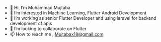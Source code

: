 - 👋 Hi, I’m Muhammad Mujtaba
- 👀 I’m interested in Machine Learning, Flutter Android Development
- 🌱 I’m working as senior Flutter Developer and using laravel for backend development of apis 
- 💞️ I’m looking to collaborate on Flutter
- 📫 How to reach me , Mujtabax18@gmail.com

<!---
mujtabax18/mujtabax18 is a ✨ special ✨ repository because its `README.md` (this file) appears on your GitHub profile.
You can click the Preview link to take a look at your changes.
--->
